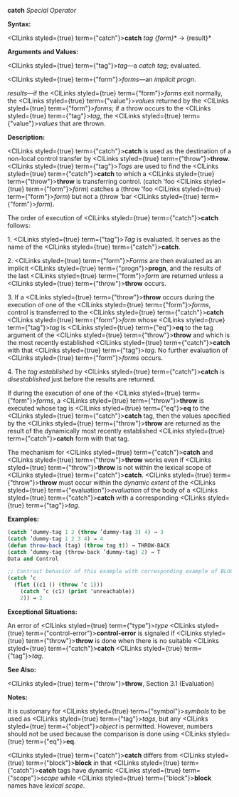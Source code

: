 **catch** *Special Operator* 



**Syntax:** 



<ClLinks styled={true} term={"catch"}><b>catch</b></ClLinks> *tag \{form\}*\* → \{result\}\* 



**Arguments and Values:** 



<ClLinks styled={true} term={"tag"}><i>tag</i></ClLinks>—a *catch tag*; evaluated. 



<ClLinks styled={true} term={"form"}><i>forms</i></ClLinks>—an *implicit progn*. 



*results*—if the <ClLinks styled={true} term={"form"}><i>forms</i></ClLinks> exit normally, the <ClLinks styled={true} term={"value"}><i>values</i></ClLinks> returned by the <ClLinks styled={true} term={"form"}><i>forms</i></ClLinks>; if a throw occurs to the <ClLinks styled={true} term={"tag"}><i>tag</i></ClLinks>, the <ClLinks styled={true} term={"value"}><i>values</i></ClLinks> that are thrown. 



**Description:** 



<ClLinks styled={true} term={"catch"}><b>catch</b></ClLinks> is used as the destination of a non-local control transfer by <ClLinks styled={true} term={"throw"}><b>throw</b></ClLinks>. <ClLinks styled={true} term={"tag"}><i>Tags</i></ClLinks> are used to find the <ClLinks styled={true} term={"catch"}><b>catch</b></ClLinks> to which a <ClLinks styled={true} term={"throw"}><b>throw</b></ClLinks> is transferring control. (catch ’foo <ClLinks styled={true} term={"form"}><i>form</i></ClLinks>) catches a (throw ’foo <ClLinks styled={true} term={"form"}><i>form</i></ClLinks>) but not a (throw ’bar <ClLinks styled={true} term={"form"}><i>form</i></ClLinks>). 



The order of execution of <ClLinks styled={true} term={"catch"}><b>catch</b></ClLinks> follows: 



1\. <ClLinks styled={true} term={"tag"}><i>Tag</i></ClLinks> is evaluated. It serves as the name of the <ClLinks styled={true} term={"catch"}><b>catch</b></ClLinks>. 



2\. <ClLinks styled={true} term={"form"}><i>Forms</i></ClLinks> are then evaluated as an implicit <ClLinks styled={true} term={"progn"}><b>progn</b></ClLinks>, and the results of the last <ClLinks styled={true} term={"form"}><i>form</i></ClLinks> are returned unless a <ClLinks styled={true} term={"throw"}><b>throw</b></ClLinks> occurs. 



3\. If a <ClLinks styled={true} term={"throw"}><b>throw</b></ClLinks> occurs during the execution of one of the <ClLinks styled={true} term={"form"}><i>forms</i></ClLinks>, control is transferred to the <ClLinks styled={true} term={"catch"}><b>catch</b></ClLinks> <ClLinks styled={true} term={"form"}><i>form</i></ClLinks> whose <ClLinks styled={true} term={"tag"}><i>tag</i></ClLinks> is <ClLinks styled={true} term={"eq"}><b>eq</b></ClLinks> to the tag argument of the <ClLinks styled={true} term={"throw"}><b>throw</b></ClLinks> and which is the most recently established <ClLinks styled={true} term={"catch"}><b>catch</b></ClLinks> with that <ClLinks styled={true} term={"tag"}><i>tag</i></ClLinks>. No further evaluation of <ClLinks styled={true} term={"form"}><i>forms</i></ClLinks> occurs. 



4\. The *tag established* by <ClLinks styled={true} term={"catch"}><b>catch</b></ClLinks> is *disestablished* just before the results are returned. 



If during the execution of one of the <ClLinks styled={true} term={"form"}><i>forms</i></ClLinks>, a <ClLinks styled={true} term={"throw"}><b>throw</b></ClLinks> is executed whose tag is <ClLinks styled={true} term={"eq"}><b>eq</b></ClLinks> to the <ClLinks styled={true} term={"catch"}><b>catch</b></ClLinks> tag, then the values specified by the <ClLinks styled={true} term={"throw"}><b>throw</b></ClLinks> are returned as the result of the dynamically most recently established <ClLinks styled={true} term={"catch"}><b>catch</b></ClLinks> form with that tag. 



The mechanism for <ClLinks styled={true} term={"catch"}><b>catch</b></ClLinks> and <ClLinks styled={true} term={"throw"}><b>throw</b></ClLinks> works even if <ClLinks styled={true} term={"throw"}><b>throw</b></ClLinks> is not within the lexical scope of <ClLinks styled={true} term={"catch"}><b>catch</b></ClLinks>. <ClLinks styled={true} term={"throw"}><b>throw</b></ClLinks> must occur within the *dynamic extent* of the <ClLinks styled={true} term={"evaluation"}><i>evaluation</i></ClLinks> of the body of a <ClLinks styled={true} term={"catch"}><b>catch</b></ClLinks> with a corresponding <ClLinks styled={true} term={"tag"}><i>tag</i></ClLinks>. 



**Examples:**
```lisp
(catch ’dummy-tag 1 2 (throw ’dummy-tag 3) 4) → 3 
(catch ’dummy-tag 1 2 3 4) → 4 
(defun throw-back (tag) (throw tag t)) → THROW-BACK 
(catch ’dummy-tag (throw-back ’dummy-tag) 2) → T 
Data and Control 

;; Contrast behavior of this example with corresponding example of BLOCK. 
(catch ’c 
  (flet ((c1 () (throw ’c 1))) 
    (catch ’c (c1) (print ’unreachable)) 
    2)) → 2 
```
**Exceptional Situations:** 



An error of <ClLinks styled={true} term={"type"}><i>type</i></ClLinks> <ClLinks styled={true} term={"control-error"}><b>control-error</b></ClLinks> is signaled if <ClLinks styled={true} term={"throw"}><b>throw</b></ClLinks> is done when there is no suitable <ClLinks styled={true} term={"catch"}><b>catch</b></ClLinks> <ClLinks styled={true} term={"tag"}><i>tag</i></ClLinks>. 



**See Also:** 



<ClLinks styled={true} term={"throw"}><b>throw</b></ClLinks>, Section 3.1 (Evaluation) 



**Notes:** 



It is customary for <ClLinks styled={true} term={"symbol"}><i>symbols</i></ClLinks> to be used as <ClLinks styled={true} term={"tag"}><i>tags</i></ClLinks>, but any <ClLinks styled={true} term={"object"}><i>object</i></ClLinks> is permitted. However, numbers should not be used because the comparison is done using <ClLinks styled={true} term={"eq"}><b>eq</b></ClLinks>. 



<ClLinks styled={true} term={"catch"}><b>catch</b></ClLinks> differs from <ClLinks styled={true} term={"block"}><b>block</b></ClLinks> in that <ClLinks styled={true} term={"catch"}><b>catch</b></ClLinks> tags have dynamic <ClLinks styled={true} term={"scope"}><i>scope</i></ClLinks> while <ClLinks styled={true} term={"block"}><b>block</b></ClLinks> names have *lexical scope*. 



